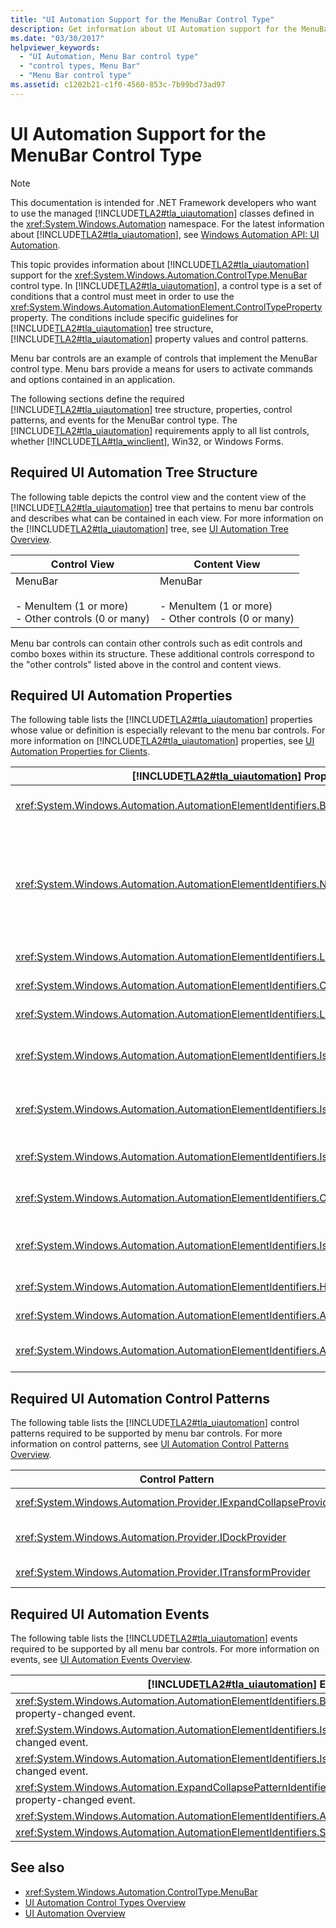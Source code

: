 ```yaml
---
title: "UI Automation Support for the MenuBar Control Type"
description: Get information about UI Automation support for the MenuBar control type. Learn the required tree structure, properties, control patterns, and events.
ms.date: "03/30/2017"
helpviewer_keywords: 
  - "UI Automation, Menu Bar control type"
  - "control types, Menu Bar"
  - "Menu Bar control type"
ms.assetid: c1202b21-c1f0-4560-853c-7b99bd73ad97
---
```

# UI Automation Support for the MenuBar Control Type
> [!NOTE]
> This documentation is intended for .NET Framework developers who want to use the managed [!INCLUDE[TLA2#tla_uiautomation](../../../includes/tla2sharptla-uiautomation-md.md)] classes defined in the <xref:System.Windows.Automation> namespace. For the latest information about [!INCLUDE[TLA2#tla_uiautomation](../../../includes/tla2sharptla-uiautomation-md.md)], see [Windows Automation API: UI Automation](/windows/win32/winauto/entry-uiauto-win32).  
  
 This topic provides information about [!INCLUDE[TLA2#tla_uiautomation](../../../includes/tla2sharptla-uiautomation-md.md)] support for the <xref:System.Windows.Automation.ControlType.MenuBar> control type. In [!INCLUDE[TLA2#tla_uiautomation](../../../includes/tla2sharptla-uiautomation-md.md)], a control type is a set of conditions that a control must meet in order to use the <xref:System.Windows.Automation.AutomationElement.ControlTypeProperty> property. The conditions include specific guidelines for [!INCLUDE[TLA2#tla_uiautomation](../../../includes/tla2sharptla-uiautomation-md.md)] tree structure, [!INCLUDE[TLA2#tla_uiautomation](../../../includes/tla2sharptla-uiautomation-md.md)] property values and control patterns.  
  
 Menu bar controls are an example of controls that implement the MenuBar control type. Menu bars provide a means for users to activate commands and options contained in an application.  
  
 The following sections define the required [!INCLUDE[TLA2#tla_uiautomation](../../../includes/tla2sharptla-uiautomation-md.md)] tree structure, properties, control patterns, and events for the MenuBar control type. The [!INCLUDE[TLA2#tla_uiautomation](../../../includes/tla2sharptla-uiautomation-md.md)] requirements apply to all list controls, whether [!INCLUDE[TLA#tla_winclient](../../../includes/tlasharptla-winclient-md.md)], Win32, or Windows Forms.  
  
<a name="Required_UI_Automation_Tree_Structure"></a>
## Required UI Automation Tree Structure  
 The following table depicts the control view and the content view of the [!INCLUDE[TLA2#tla_uiautomation](../../../includes/tla2sharptla-uiautomation-md.md)] tree that pertains to menu bar controls and describes what can be contained in each view. For more information on the [!INCLUDE[TLA2#tla_uiautomation](../../../includes/tla2sharptla-uiautomation-md.md)] tree, see [UI Automation Tree Overview](ui-automation-tree-overview.md).  
  
|Control View|Content View|  
|------------------|------------------|  
|MenuBar<br /><br /> -   MenuItem (1 or more)<br />-   Other controls (0 or many)|MenuBar<br /><br /> -   MenuItem (1 or more)<br />-   Other controls (0 or many)|  
  
 Menu bar controls can contain other controls such as edit controls and combo boxes within its structure. These additional controls correspond to the "other controls" listed above in the control and content views.  
  
<a name="Required_UI_Automation_Properties"></a>
## Required UI Automation Properties  
 The following table lists the [!INCLUDE[TLA2#tla_uiautomation](../../../includes/tla2sharptla-uiautomation-md.md)] properties whose value or definition is especially relevant to the menu bar controls. For more information on [!INCLUDE[TLA2#tla_uiautomation](../../../includes/tla2sharptla-uiautomation-md.md)] properties, see [UI Automation Properties for Clients](ui-automation-properties-for-clients.md).  
  
|[!INCLUDE[TLA2#tla_uiautomation](../../../includes/tla2sharptla-uiautomation-md.md)] Property|Value|Notes|  
|------------------------------------------------------------------------------------|-----------|-----------|  
|<xref:System.Windows.Automation.AutomationElementIdentifiers.BoundingRectangleProperty>|See notes.|The value exposed by this property must include all of the controls contained within it.|  
|<xref:System.Windows.Automation.AutomationElementIdentifiers.NameProperty>|See notes.|The menu bar control does not need a name unless an application has more than one menu bar. If there is more than one menu bar in an application, then this property should be used to expose distinguishing names, such as "Formatting" or "Outlining."|  
|<xref:System.Windows.Automation.AutomationElementIdentifiers.LabeledByProperty>|`Null`|Menu bar controls never have a label.|  
|<xref:System.Windows.Automation.AutomationElementIdentifiers.ControlTypeProperty>|MenuBar|This value is the same for all UI frameworks.|  
|<xref:System.Windows.Automation.AutomationElementIdentifiers.LocalizedControlTypeProperty>|"menu bar"|Localized string corresponding to the MenuBar control type.|  
|<xref:System.Windows.Automation.AutomationElementIdentifiers.IsContentElementProperty>|True|The menu bar control is always included in the content view of the [!INCLUDE[TLA2#tla_uiautomation](../../../includes/tla2sharptla-uiautomation-md.md)] tree.|  
|<xref:System.Windows.Automation.AutomationElementIdentifiers.IsControlElementProperty>|True|The menu bar control is always included in the control view of the [!INCLUDE[TLA2#tla_uiautomation](../../../includes/tla2sharptla-uiautomation-md.md)] tree.|  
|<xref:System.Windows.Automation.AutomationElementIdentifiers.IsOffscreenProperty>|See notes.|The value of this property depends on whether the control is viewable on the screen.|  
|<xref:System.Windows.Automation.AutomationElementIdentifiers.OrientationProperty>|Depends|This property exposes whether the menu bar control is horizontal or vertical.|  
|<xref:System.Windows.Automation.AutomationElementIdentifiers.IsKeyboardFocusableProperty>|True|Menu bar controls are keyboard-focusable because the controls they contain can take keyboard focus.|  
|<xref:System.Windows.Automation.AutomationElementIdentifiers.HelpTextProperty>|See notes.|No scenarios for when Help text is required for a menu bar control.|  
|<xref:System.Windows.Automation.AutomationElementIdentifiers.AcceleratorKeyProperty>|`Null`|Menu bars never have accelerator keys.|  
|<xref:System.Windows.Automation.AutomationElementIdentifiers.AccessKeyProperty>|"ALT"|Pressing the ALT key should always bring focus to the menu bar within the application.|  
  
<a name="Required_UI_Automation_Control_Patterns"></a>
## Required UI Automation Control Patterns  
 The following table lists the [!INCLUDE[TLA2#tla_uiautomation](../../../includes/tla2sharptla-uiautomation-md.md)] control patterns required to be supported by menu bar controls. For more information on control patterns, see [UI Automation Control Patterns Overview](ui-automation-control-patterns-overview.md).  
  
|Control Pattern|Support|Notes|  
|---------------------|-------------|-----------|  
|<xref:System.Windows.Automation.Provider.IExpandCollapseProvider>|Depends|If the control can be expanded or collapsed, implement <xref:System.Windows.Automation.Provider.IExpandCollapseProvider>.|  
|<xref:System.Windows.Automation.Provider.IDockProvider>|Depends|If the control can be docked to different parts of the screen, implement <xref:System.Windows.Automation.Provider.IDockProvider>.|  
|<xref:System.Windows.Automation.Provider.ITransformProvider>|Depends|If the control can be resized, rotated or moved it must implement <xref:System.Windows.Automation.Provider.ITransformProvider>.|  
  
<a name="Required_UI_Automation_Events"></a>
## Required UI Automation Events  
 The following table lists the [!INCLUDE[TLA2#tla_uiautomation](../../../includes/tla2sharptla-uiautomation-md.md)] events required to be supported by all menu bar controls. For more information on events, see [UI Automation Events Overview](ui-automation-events-overview.md).  
  
|[!INCLUDE[TLA2#tla_uiautomation](../../../includes/tla2sharptla-uiautomation-md.md)] Event|Support/Value|Notes|  
|---------------------------------------------------------------------------------|--------------------|-----------|  
|<xref:System.Windows.Automation.AutomationElementIdentifiers.BoundingRectangleProperty> property-changed event.|Required|None|  
|<xref:System.Windows.Automation.AutomationElementIdentifiers.IsOffscreenProperty> property-changed event.|Required|None|  
|<xref:System.Windows.Automation.AutomationElementIdentifiers.IsEnabledProperty> property-changed event.|Required|None|  
|<xref:System.Windows.Automation.ExpandCollapsePatternIdentifiers.ExpandCollapseStateProperty> property-changed event.|Depends|None|  
|<xref:System.Windows.Automation.AutomationElementIdentifiers.AutomationFocusChangedEvent>|Required|None|  
|<xref:System.Windows.Automation.AutomationElementIdentifiers.StructureChangedEvent>|Required|None|  
  
## See also

- <xref:System.Windows.Automation.ControlType.MenuBar>
- [UI Automation Control Types Overview](ui-automation-control-types-overview.md)
- [UI Automation Overview](ui-automation-overview.md)
